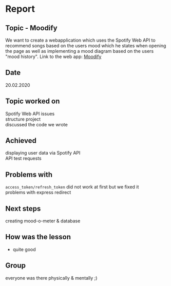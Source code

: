 # Report

## Topic - Moodify
We want to create a webapplication which uses the Spotify Web API to recommend songs based on the users mood which he states when opening the page as well as implementing a mood diagram based on the users "mood history".
Link to the web app: [Moodify](https://moodify2.glitch.me/)

## Date 
20.02.2020

## Topic worked on
Spotify Web API issues<br/>
structure project<br/>
discussed the code we wrote

## Achieved 
displaying user data via Spotify API<br/>
API test requests

## Problems with
`access_token/refresh_token` did not work at first but we fixed it<br/>
problems with express redirect

## Next steps
creating mood-o-meter & database<br/>


## How was the lesson 
+ quite good

## Group
everyone was there physically & mentally ;)
 
